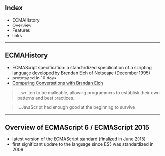 ## Index

* ECMAHistory
* Overview
* Features
* links
---
## ECMAHistory

* ECMAScript specification: a standardized specification of a scripting language developed by Brendan Eich of Netscape (December 1995)
* prototyped in 10 days
* [Computing Conversations with Brendan Eich](https://www.youtube.com/watch?v=IPxQ9kEaF8c)

> ...written to be malleable, allowing programmers to establish their own patterns and best practices.


> ...JavaScript had enough good at the beginning to survive
---
## Overview of ECMAScript 6 / ECMAScript 2015

* latest version of the ECMAScript standard (finalized in June 2015)
* first significant update to the language since ES5 was standardized in 2009